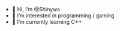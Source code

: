 - 👋 Hi, I’m @Shinyws
- 👀 I’m interested in programming / gaming
- 🌱 I’m currently learning C++


<!---
Shinyws/Shinyws is a ✨ special ✨ repository because its `README.md` (this file) appears on your GitHub profile.
You can click the Preview link to take a look at your changes.
--->
